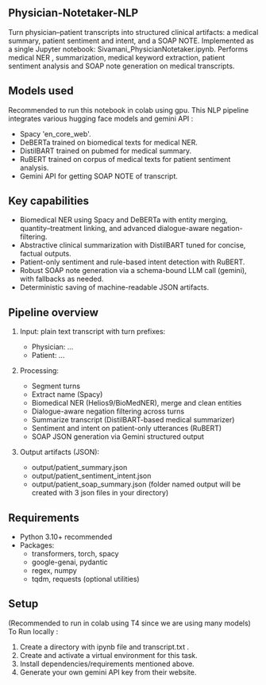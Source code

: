 ## Physician-Notetaker-NLP

Turn physician–patient transcripts into structured clinical artifacts: a medical summary, patient sentiment and intent, and a SOAP NOTE. Implemented as a single Jupyter notebook: Sivamani_PhysicianNotetaker.ipynb. Performs medical NER , summarization, medical keyword extraction, patient sentiment analysis and SOAP note generation on medical transcripts.

## Models used

Recommended to run this notebook in colab using gpu.
This NLP pipeline integrates various hugging face models and gemini API :
- Spacy 'en_core_web'.
- DeBERTa trained on biomedical texts for medical NER.
- DistilBART trained on pubmed for medical summary.
- RuBERT trained on corpus of medical texts for patient sentiment analysis.
- Gemini API for getting SOAP NOTE of transcript.


## Key capabilities

- Biomedical NER using Spacy and DeBERTa with entity merging, quantity–treatment linking, and advanced dialogue-aware negation-filtering.
- Abstractive clinical summarization with DistilBART tuned for concise, factual outputs.
- Patient-only sentiment and rule-based intent detection with RuBERT.
- Robust SOAP note generation via a schema-bound LLM call (gemini), with fallbacks as needed.
- Deterministic saving of machine-readable JSON artifacts.

## Pipeline overview

1) Input: plain text transcript with turn prefixes:
   - Physician: …
   - Patient: …

2) Processing:
   - Segment turns
   - Extract name (Spacy)
   - Biomedical NER (Helios9/BioMedNER), merge and clean entities
   - Dialogue-aware negation filtering across turns
   - Summarize transcript (DistilBART-based medical summarizer)
   - Sentiment and intent on patient-only utterances (RuBERT)
   - SOAP JSON generation via Gemini structured output 

3) Output artifacts (JSON):
   - output/patient_summary.json
   - output/patient_sentiment_intent.json
   - output/patient_soap_summary.json
   (folder named output will be created with 3 json files in your directory)


## Requirements

- Python 3.10+ recommended
- Packages:
  - transformers, torch, spacy
  - google-genai, pydantic
  - regex, numpy
  - tqdm, requests (optional utilities)

## Setup

(Recommended to run in colab using T4 since we are using many models)
To Run locally :
1) Create a directory with ipynb file and transcript.txt .
2) Create and activate a virtual environment for this task.
3) Install dependencies/requirements mentioned above.
4) Generate your own gemini API key from their website.
